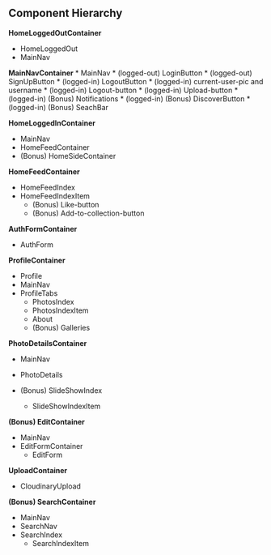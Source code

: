 ## Component Hierarchy

**HomeLoggedOutContainer**
  * HomeLoggedOut
  * MainNav

**MainNavContainer**
    * MainNav
      * (logged-out) LoginButton
      * (logged-out) SignUpButton
      * (logged-in) LogoutButton
      * (logged-in) current-user-pic and username
      * (logged-in) Logout-button
      * (logged-in) Upload-button
      * (logged-in) (Bonus) Notifications
      * (logged-in) (Bonus) DiscoverButton
      * (logged-in) (Bonus) SeachBar

**HomeLoggedInContainer**
  * MainNav
  * HomeFeedContainer
  * (Bonus) HomeSideContainer

**HomeFeedContainer**
 * HomeFeedIndex
  * HomeFeedIndexItem
    * (Bonus) Like-button
    * (Bonus) Add-to-collection-button

**AuthFormContainer**
  * AuthForm

**ProfileContainer**
 * Profile
 * MainNav
 * ProfileTabs
   * PhotosIndex
    * PhotosIndexItem
   * About
   * (Bonus) Galleries


**PhotoDetailsContainer**
  * MainNav
  * PhotoDetails

  * (Bonus) SlideShowIndex
    * SlideShowIndexItem

 **(Bonus) EditContainer**
  * MainNav
  * EditFormContainer
    * EditForm

**UploadContainer**
  * CloudinaryUpload

**(Bonus) SearchContainer**
  * MainNav
  * SearchNav
  * SearchIndex
    * SearchIndexItem
